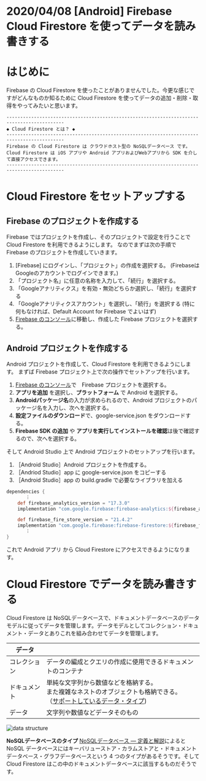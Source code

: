#  2020/04/08 [Android] Firebase Cloud Firestore を使ってデータを読み書きする

# はじめに

Firebase の Cloud Firestore を使ったことがありませんでした。今更な感じですがどんなものか知るために Cloud Firestore を使ってデータの追加・削除・取得をやってみたいと思います。

```
-------------------------------------------------------------------------------------------
◆ Cloud Firestore とは？ ◆
-------------------------------------------------------------------------------------------
Firebase の Cloud Firestore は クラウドホスト型の NoSQLデータベース です。
Cloud Firestore は iOS アプリや Android アプリおよびWebアプリから SDK を介して直接アクセスできます。
-------------------------------------------------------------------------------------------
```

# Cloud Firestore をセットアップする

## Firebase のプロジェクトを作成する

Firebase ではプロジェクトを作成し、そのプロジェクトで設定を行うことで Cloud Firestore を利用できるようにします。 なのでまずは次の手順で Firebase のプロジェクトを作成していきます。

1. [Firebase] にログインし、「プロジェクト」の作成を選択する。
  (FirebaseはGoogleのアカウントでログインできます。)
2. 「プロジェクト名」に任意の名称を入力して、「続行」を選択する。
3. 「Googleアナリティクス」を有効・無効どちらか選択し、「続行」を選択する
4. 「Googleアナリティクスアカウント」を選択し、「続行」を選択する
   (特に何もなければ、Default Account for Firebase でよいはず)
5. [Firebase のコンソール](https://console.firebase.google.com)に移動し、作成した Firebase プロジェクトを選択する。


## Android プロジェクトを作成する

Android プロジェクトを作成して、Cloud Firestore を利用できるようにします。
まずば Firebase プロジェクト上で次の操作でセットアップを行います。

1. [Firebase のコンソール](https://console.firebase.google.com)で　Firebase プロジェクトを選択する。
2. **アプリを追加** を選択し、**プラットフォーム** で Android を選択する。
3. **Androidパッケージ名**の入力が求められるので、Android プロジェクトのパッケージ名を入力し、次へを選択する。
4. **設定ファイルのダウンロード**で、google-service.json をダウンロードする。
5. **Firebase SDK の追加** や **アプリを実行してインストールを確認**は後で確認するので、次へを選択する。

そして Android Studio 上で Android プロジェクトのセットアップを行います。

1. ［Android Studio］Android プロジェクトを作成する。
2. ［Andriod Studio］app に google-service.json をコピーする
3. ［Android Studio］app の build.gradle で必要なライブラリを加える

```groovy
dependencies {
       ︙
    def firebase_analytics_version = "17.3.0"
    implementation "com.google.firebase:firebase-analytics:${firebase_analytics_version}"

    def firebase_fire_store_version = "21.4.2"
    implementation "com.google.firebase:firebase-firestore:${firebase_fire_store_version}"
       ︙
}
```

これで Android アプリ から Cloud Firestore にアクセスできるようになります。

# Cloud Firestore でデータを読み書きする

Cloud Firestore は NoSQLデータベースで、ドキュメントデータベースのデータモデルに従ってデータを管理します。データモデルとしてコレクション・ドキュメント・データとありこれを組み合わせてデータを管理します。

| データ | |
| ------- | ------- |
| コレクション | データの編成とクエリの作成に使用できるドキュメントのコンテナ |
| ドキュメント | 単純な文字列から数値などを格納する。<br> また複雑なネストのオブジェクトも格納できる。<br>（[サポートしているデータ・タイプ](https://firebase.google.com/docs/firestore/manage-data/data-types)) |
| データ | 文字列や数値などデータそのもの |

![data structure](https://firebase.google.com/docs/firestore/images/structure-data.png)

**NoSQLデータベースのタイプ**
[NoSQLデータベース ― 定義と解説](https://academy.datastax.com/planet-cassandra/what-is-nosql-jp)によると NoSQL データベースにはキーバリューストア・カラムストアと・ドキュメントデータベース・グラフデータベースという 4 つのタイプがあるそうです。そして Cloud Firestore はこの中のドキュメントデータベースに該当するものだそうです。

